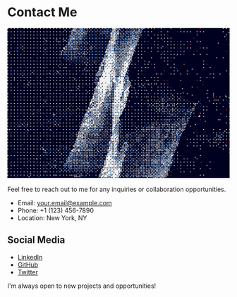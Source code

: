 # Contact Me

![Contact](images/contact.jpg)

Feel free to reach out to me for any inquiries or collaboration opportunities.

- Email: your.email@example.com
- Phone: +1 (123) 456-7890
- Location: New York, NY

## Social Media

- [LinkedIn](https://www.linkedin.com/in/yourusername)
- [GitHub](https://github.com/yourusername)
- [Twitter](https://twitter.com/yourusername)

I'm always open to new projects and opportunities!
